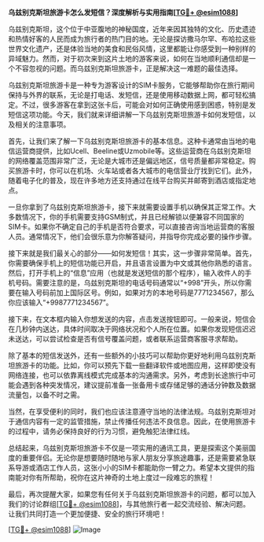 **乌兹别克斯坦旅游卡怎么发短信？深度解析与实用指南[[TG💪+ @esim1088](https://t.me/s/esim1088)]**

乌兹别克斯坦，这个位于中亚腹地的神秘国度，近年来因其独特的文化、历史遗迹和热情好客的人民而成为旅行者的热门目的地。无论是探访撒马尔罕、布哈拉这些世界文化遗产，还是体验当地的美食和民俗风情，这里都能让你感受到一种别样的异域魅力。然而，对于初次来到这片土地的游客来说，如何在当地顺利通信却是一个不容忽视的问题。而乌兹别克斯坦旅游卡，正是解决这一难题的最佳选择。

乌兹别克斯坦旅游卡是一种专为游客设计的SIM卡服务，它能够帮助你在旅行期间保持与外界的联系，无论是打电话、发短信，还是使用移动数据上网，都可轻松搞定。不过，很多游客在拿到这张卡后，可能会对如何正确使用感到困惑，特别是发短信这项功能。今天，我们就来详细讲解一下乌兹别克斯坦旅游卡如何发短信，以及相关的注意事项。

首先，让我们来了解一下乌兹别克斯坦旅游卡的基本信息。这种卡通常由当地的电信运营商提供，比如Ucell、Beeline或Uzmobile等。这些运营商在乌兹别克斯坦的网络覆盖范围非常广泛，无论是大城市还是偏远地区，信号质量都非常稳定。购买旅游卡时，你可以在机场、火车站或者各大城市的电信营业厅找到它们。此外，随着电子化的普及，现在许多地方还支持通过在线平台购买并邮寄到酒店或指定地点。

一旦你拿到了乌兹别克斯坦旅游卡，接下来就需要设置手机以确保其正常工作。大多数情况下，你的手机需要支持GSM制式，并且已经解锁以便兼容不同国家的SIM卡。如果你不确定自己的手机是否符合要求，可以直接咨询当地运营商的客服人员。通常情况下，他们会很乐意为你解答疑问，并指导你完成必要的操作步骤。

接下来就是我们最关心的部分——如何发短信！其实，这一步骤非常简单。首先，你需要确保手机上的短信功能已开启，并且语言设置为中文或其他你熟悉的语言。然后，打开手机上的“信息”应用（也就是发送短信的那个程序），输入收件人的手机号码。需要注意的是，乌兹别克斯坦的电话号码通常以“+998”开头，所以你需要在输入号码前加上国际区号。例如，如果对方的本地号码是7771234567，那么你应该输入“+9987771234567”。

接下来，在文本框内输入你想发送的内容，点击发送按钮即可。一般来说，短信会在几秒钟内送达，具体时间取决于网络状况和个人所在位置。如果你发现短信迟迟未送达，可以尝试检查是否有信号覆盖问题，或者联系运营商客服寻求帮助。

除了基本的短信发送外，还有一些额外的小技巧可以帮助你更好地利用乌兹别克斯坦旅游卡的功能。比如，你可以预先下载一些翻译软件或地图应用，这样即使没有网络连接，也可以依靠离线模式完成基本的沟通需求。另外，考虑到长途旅行中可能会遇到各种突发情况，建议提前准备一张备用卡或存储足够的通话分钟数及数据流量包，以备不时之需。

当然，在享受便利的同时，我们也应该注意遵守当地的法律法规。乌兹别克斯坦对于通信内容有一定的监管措施，禁止传播任何违法不良信息。因此，在使用旅游卡的过程中，请务必保持良好的行为习惯，避免触犯法律红线。

总结起来，乌兹别克斯坦旅游卡不仅是一项实用的通讯工具，更是探索这个美丽国度的重要伴侣。无论你是想要随时随地与家人朋友分享旅途趣事，还是需要紧急联系导游或酒店工作人员，这张小小的SIM卡都能助你一臂之力。希望本文提供的指南能对你有所帮助，祝你在这片神奇的土地上度过一段难忘的旅程！

最后，再次提醒大家，如果您有任何关于乌兹别克斯坦旅游卡的问题，都可以加入我们的讨论群组[[TG💪+ @esim1088](https://t.me/s/esim1088)]，与其他旅行者一起交流经验、解决问题。让我们共同打造一个更加便捷、安全的旅行环境吧！

[[TG💪+ @esim1088](https://t.me/s/esim1088)] ![Image](https://i.postimg.cc/4NQfJmqS/Snipaste-2025-05-13-00-14-12.png)